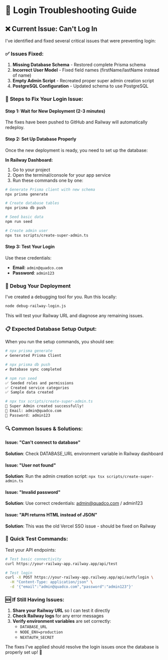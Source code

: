 # 🔐 Login Troubleshooting Guide

## ❌ **Current Issue: Can't Log In**

I've identified and fixed several critical issues that were preventing login:

### ✅ **Issues Fixed:**
1. **Missing Database Schema** - Restored complete Prisma schema
2. **Incorrect User Model** - Fixed field names (firstName/lastName instead of name)
3. **Empty Admin Script** - Recreated proper super admin creation script
4. **PostgreSQL Configuration** - Updated schema to use PostgreSQL

### 🚀 **Steps to Fix Your Login Issue:**

#### **Step 1: Wait for New Deployment (2-3 minutes)**
The fixes have been pushed to GitHub and Railway will automatically redeploy.

#### **Step 2: Set Up Database Properly**
Once the new deployment is ready, you need to set up the database:

**In Railway Dashboard:**
1. Go to your project
2. Open the terminal/console for your app service
3. Run these commands one by one:

```bash
# Generate Prisma client with new schema
npx prisma generate

# Create database tables
npx prisma db push

# Seed basic data
npm run seed

# Create admin user
npx tsx scripts/create-super-admin.ts
```

#### **Step 3: Test Your Login**
Use these credentials:
- **Email**: `admin@quadco.com`
- **Password**: `admin123`

### 🧪 **Debug Your Deployment**

I've created a debugging tool for you. Run this locally:

```bash
node debug-railway-login.js
```

This will test your Railway URL and diagnose any remaining issues.

### 📋 **Expected Database Setup Output:**

When you run the setup commands, you should see:

```bash
# npx prisma generate
✔ Generated Prisma Client

# npx prisma db push  
✔ Database sync completed

# npm run seed
✅ Seeded roles and permissions
✅ Created service categories
✅ Sample data created

# npx tsx scripts/create-super-admin.ts
🎉 Super Admin created successfully!
📧 Email: admin@quadco.com
🔑 Password: admin123
```

### 🔍 **Common Issues & Solutions:**

#### **Issue**: "Can't connect to database"
**Solution**: Check DATABASE_URL environment variable in Railway dashboard

#### **Issue**: "User not found" 
**Solution**: Run the admin creation script: `npx tsx scripts/create-super-admin.ts`

#### **Issue**: "Invalid password"
**Solution**: Use correct credentials: admin@quadco.com / admin123

#### **Issue**: "API returns HTML instead of JSON"
**Solution**: This was the old Vercel SSO issue - should be fixed on Railway

### 📱 **Quick Test Commands:**

Test your API endpoints:

```bash
# Test basic connectivity
curl https://your-railway-app.railway.app/api/test

# Test login
curl -X POST https://your-railway-app.railway.app/api/auth/login \
  -H "Content-Type: application/json" \
  -d '{"email":"admin@quadco.com","password":"admin123"}'
```

### 🆘 **If Still Having Issues:**

1. **Share your Railway URL** so I can test it directly
2. **Check Railway logs** for any error messages
3. **Verify environment variables** are set correctly:
   - `DATABASE_URL`
   - `NODE_ENV=production`
   - `NEXTAUTH_SECRET`

The fixes I've applied should resolve the login issues once the database is properly set up! 🚀
